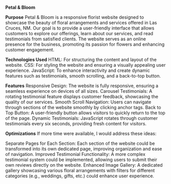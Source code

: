 **Petal & Bloom**

**Purpose**
Petal & Bloom is a responsive florist website designed to showcase the beauty of floral arrangements and services offered in Las Cruces, NM. Our goal is to provide a user-friendly interface that allows customers to explore our offerings, learn about our services, and read testimonials from satisfied clients. The website serves as an online presence for the business, promoting its passion for flowers and enhancing customer engagement.

**Technologies Used**
HTML: For structuring the content and layout of the website.
CSS: For styling the website and ensuring a visually appealing user experience.
JavaScript: To enhance interactivity and create dynamic features such as testimonials, smooth scrolling, and a back-to-top button.

**Features**
Responsive Design: The website is fully responsive, ensuring a seamless experience on devices of all sizes.
Carousel Testimonials: A rotating testimonial feature displays customer feedback, showcasing the quality of our services.
Smooth Scroll Navigation: Users can navigate through sections of the website smoothly by clicking anchor tags.
Back to Top Button: A user-friendly button allows visitors to quickly return to the top of the page.
Dynamic Testimonials: JavaScript rotates through customer testimonials every six seconds, providing fresh content for visitors.

**Optimizations**
If more time were available, I would address these ideas:

Separate Pages for Each Section: Each section of the website could be transformed into its own dedicated page, improving organization and ease of navigation.
Improved Testimonial Functionality: A more complex testimonial system could be implemented, allowing users to submit their own reviews directly on the website.
Enhanced Image Gallery: A dedicated gallery showcasing various floral arrangements with filters for different categories (e.g., weddings, gifts, etc.) could enhance user experience.
